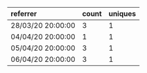 | referrer          | count | uniques |
| :---------------- | :---- | :------ |
| 28/03/20 20:00:00 | 3     | 1       |
| 04/04/20 20:00:00 | 1     | 1       |
| 05/04/20 20:00:00 | 3     | 1       |
| 06/04/20 20:00:00 | 3     | 1       |